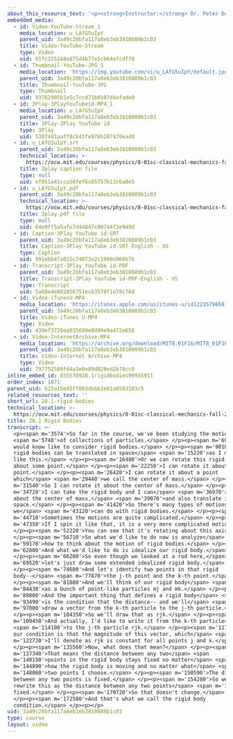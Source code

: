 ```yaml
---
about_this_resource_text: '<p><strong>Instructor:</strong> Dr. Peter Dourmashkin</p>'
embedded_media:
  - id: Video-YouTube-Stream_1
    media_location: u_LAfG5uIpY
    parent_uid: 3a49c20bfa117a8eb3eb3810089b1c03
    title: Video-YouTube-Stream
    type: Video
    uid: 01fc255248e875d4b77e5cb64efcdff8
  - id: Thumbnail-YouTube-JPG_1
    media_location: 'https://img.youtube.com/vi/u_LAfG5uIpY/default.jpg'
    parent_uid: 3a49c20bfa117a8eb3eb3810089b1c03
    title: Thumbnail-YouTube-JPG
    type: Thumbnail
    uid: 93762905b1e5c7ccd71b0107d4afade0
  - id: 3Play-3PlayYouTubeid-MP4_1
    media_location: u_LAfG5uIpY
    parent_uid: 3a49c20bfa117a8eb3eb3810089b1c03
    title: 3Play-3Play YouTube id
    type: 3Play
    uid: 53074d1aaff8cb43fe976b287470ead0
  - id: u_LAfG5uIpY.srt
    parent_uid: 3a49c20bfa117a8eb3eb3810089b1c03
    technical_location: >-
      https://ocw.mit.edu/courses/physics/8-01sc-classical-mechanics-fall-2016/week-10-rotational-motion/28.1-rigid-bodies/28.1-rigid-bodies/u_LAfG5uIpY.srt
    title: 3play caption file
    type: null
    uid: ef051a41cca50fef6c65757b12c6a8e5
  - id: u_LAfG5uIpY.pdf
    parent_uid: 3a49c20bfa117a8eb3eb3810089b1c03
    technical_location: >-
      https://ocw.mit.edu/courses/physics/8-01sc-classical-mechanics-fall-2016/week-10-rotational-motion/28.1-rigid-bodies/28.1-rigid-bodies/u_LAfG5uIpY.pdf
    title: 3play pdf file
    type: null
    uid: 64e9ff5a5afe7d44847c00744f3e949d
  - id: Caption-3Play YouTube id-SRT
    parent_uid: 3a49c20bfa117a8eb3eb3810089b1c03
    title: Caption-3Play YouTube id-SRT-English - US
    type: Caption
    uid: 991ebb4fa015c74073a2c1990c066b7b
  - id: Transcript-3Play YouTube id-PDF
    parent_uid: 3a49c20bfa117a8eb3eb3810089b1c03
    title: Transcript-3Play YouTube id-PDF-English - US
    type: Transcript
    uid: 5a60e4e802856751ec63570f1e78c76d
  - id: Video-iTunesU-MP4
    media_location: 'https://itunes.apple.com/us/itunes-u/id1223579658'
    parent_uid: 3a49c20bfa117a8eb3eb3810089b1c03
    title: Video-iTunes U-MP4
    type: Video
    uid: 439ef3726ea035699e0d99e9a472e658
  - id: Video-InternetArchive-MP4
    media_location: 'https://archive.org/download/MIT8.01F16/MIT8_01F16_L28v01_360p.mp4'
    parent_uid: 3a49c20bfa117a8eb3eb3810089b1c03
    title: Video-Internet Archive-MP4
    type: Video
    uid: 797752509fd4a3e0e89d820ed2b78cc0
inline_embed_id: 855570928.1rigidbodies99955911
order_index: 1871
parent_uid: 625a15e45ff083dbbb2e81a6583103c5
related_resources_text: ''
short_url: 28.1-rigid-bodies
technical_location: >-
  https://ocw.mit.edu/courses/physics/8-01sc-classical-mechanics-fall-2016/week-10-rotational-motion/28.1-rigid-bodies/28.1-rigid-bodies
title: 28.1 Rigid Bodies
transcript: >-
  <p><span m='3574'>So far in the course, we've been studying the motion</span>
  <span m='5740'>of collections of particles.</span> </p><p><span m='6910'>We
  would know like to consider rigid bodies.</span> </p><p><span m='9810'>Now,
  rigid bodies can be translated in space</span> <span m='15220'>as I move it
  like this.</span> </p><p><span m='16480'>Or we can rotate this rigid body
  about some point.</span> </p><p><span m='22250'>I can rotate it about the end
  point.</span> </p><p><span m='26420'>I can rotate it about a point
  which</span> <span m='29440'>we call the center of mass.</span> </p><p><span
  m='31540'>So I can rotate it about the center of mass.</span> </p><p><span
  m='34720'>I can take the rigid body and I can</span> <span m='36970'>rotate it
  about the center of mass,</span> <span m='39070'>and also translate it in
  space.</span> </p><p><span m='41420'>So there's many types of motions that
  we</span> <span m='43120'>can do with rigid bodies.</span> </p><p><span
  m='44710'>Sometimes the motions are quite complicated.</span> </p><p><span
  m='47350'>If I spin it like that, it is a very more complicated motion.</span>
  </p><p><span m='52220'>You can see that it's rotating about this axis.</span>
  </p><p><span m='56710'>So what we'd like to do now is analyze</span> <span
  m='59170'>how to think about the motion of rigid bodies.</span> </p><p><span
  m='62800'>And what we'd like to do is idealize our rigid body.</span>
  </p><p><span m='66280'>So even though we looked at a rod here,</span> <span
  m='69520'>let's just draw some extended idealized rigid body.</span>
  </p><p><span m='74680'>And let's identify two points in that rigid
  body--</span> <span m='77870'>the j-th point and the k-th point.</span>
  </p><p><span m='81880'>And we'll think of our rigid body</span> <span
  m='84430'>as a bunch of point-like particles mj and mk.</span> </p><p><span
  m='89800'>And the important thing that defines a rigid body</span> <span
  m='93490'>is the condition that the distance-- and we'll</span> <span
  m='97000'>draw a vector from the k-th particle to the j-th particle.</span>
  </p><p><span m='104350'>So we'll draw that as rjk.</span> </p><p><span
  m='109450'>And actually, I'd like to write it from the k-th particle</span>
  <span m='114100'>to the j-th particle rjk.</span> </p><p><span m='117280'>And
  our condition is that the magnitude of this vector, which</span> <span
  m='122720'>I'll denote as rjk is constant for all points j and k.</span>
  </p><p><span m='135560'>Now, what does that mean?</span> </p><p><span
  m='137340'>That means the distance between any two</span> <span
  m='140150'>points in the rigid body stays fixed no matter</span> <span
  m='144890'>how the rigid body is moving and no matter what</span> <span
  m='148060'>two points I choose.</span> </p><p><span m='150590'>The distance
  between any two points is fixed.</span> </p><p><span m='154280'>So we'll
  rewrite this as the distance between any two points</span> <span m='168079'>is
  fixed.</span> </p><p><span m='170720'>So that doesn't change.</span>
  </p><p><span m='172500'>And that's what we call the rigid body
  condition.</span> </p><p></p>
uid: 3a49c20bfa117a8eb3eb3810089b1c03
type: course
layout: video
---
```

